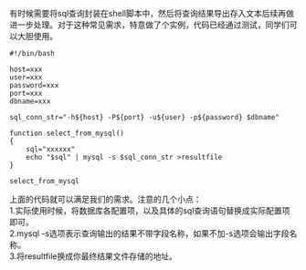 有时候需要将sql查询封装在shell脚本中，然后将查询结果导出存入文本后续再做进一步处理。对于这种常见需求，特意做了个实例，代码已经通过测试，同学们可以大胆使用。  

```
#!/bin/bash

host=xxx
user=xxx
password=xxx
port=xxx
dbname=xxx

sql_conn_str="-h${host} -P${port} -u${user} -p${password} $dbname"

function select_from_mysql()
{
	sql="xxxxxx"
	echo "$sql" | mysql -s $sql_conn_str >resultfile
}

select_from_mysql
```  

上面的代码就可以满足我们的需求。注意的几个小点：  
1.实际使用时候，将数据库各配置项，以及具体的sql查询语句替换成实际配置项即可。  
2.mysql -s选项表示查询输出的结果不带字段名称，如果不加-s选项会输出字段名称。  
3.将resultfile换成你最终结果文件存储的地址。  